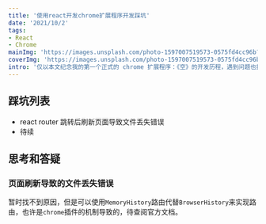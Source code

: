 ```yaml
---
title: '使用react开发chrome扩展程序开发踩坑'
date: '2021/10/2'
tags:
- React
- Chrome
mainImg: 'https://images.unsplash.com/photo-1597007519573-0575fd4cc96b?crop=entropy&cs=tinysrgb&fit=max&fm=jpg&ixid=MnwxNjUyNjZ8MHwxfHJhbmRvbXx8fHx8fHx8fDE2MzMxODI4Njg&ixlib=rb-1.2.1&q=80&w=1080'
coverImg: 'https://images.unsplash.com/photo-1597007519573-0575fd4cc96b?crop=entropy&cs=tinysrgb&fit=max&fm=jpg&ixid=MnwxNjUyNjZ8MHwxfHJhbmRvbXx8fHx8fHx8fDE2MzMxODI4Njg&ixlib=rb-1.2.1&q=80&w=400'
intro: '仅以本文纪念我的第一个正式的 chrome 扩展程序：《空》的开发历程，遇到问题也找到了一些解决办法，最重要的是开发了一个自己会一直使用的程序，增强了自己的开发能力❤️'
---
```


## 踩坑列表

- react router 跳转后刷新页面导致文件丢失错误
- 待续

## 思考和答疑

### 页面刷新导致的文件丢失错误

暂时找不到原因，但是可以使用`MemoryHistory`路由代替`BrowserHistory`来实现路由，也许是`chrome`插件的机制导致的，待查阅官方文档。
